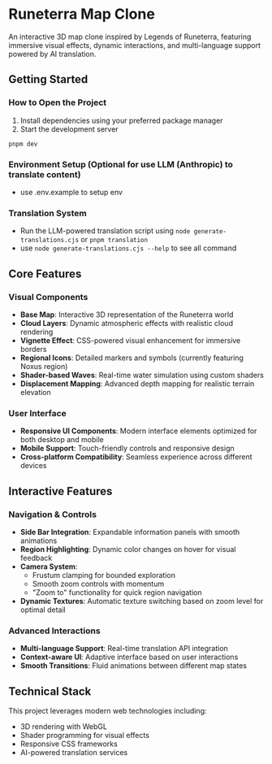 # Runeterra Map Clone

An interactive 3D map clone inspired by Legends of Runeterra, featuring immersive visual effects, dynamic interactions, and multi-language support powered by AI translation.

## Getting Started

### How to Open the Project
1. Install dependencies using your preferred package manager
2. Start the development server
```
pnpm dev
```

### Environment Setup (Optional for use LLM (Anthropic) to translate content)
- use .env.example to setup env

### Translation System
- Run the LLM-powered translation script using `node generate-translations.cjs` or `pnpm translation`
- use `node generate-translations.cjs --help` to see all command

## Core Features

### Visual Components
- **Base Map**: Interactive 3D representation of the Runeterra world
- **Cloud Layers**: Dynamic atmospheric effects with realistic cloud rendering
- **Vignette Effect**: CSS-powered visual enhancement for immersive borders
- **Regional Icons**: Detailed markers and symbols (currently featuring Noxus region)
- **Shader-based Waves**: Real-time water simulation using custom shaders
- **Displacement Mapping**: Advanced depth mapping for realistic terrain elevation

### User Interface
- **Responsive UI Components**: Modern interface elements optimized for both desktop and mobile
- **Mobile Support**: Touch-friendly controls and responsive design
- **Cross-platform Compatibility**: Seamless experience across different devices

## Interactive Features

### Navigation & Controls
- **Side Bar Integration**: Expandable information panels with smooth animations
- **Region Highlighting**: Dynamic color changes on hover for visual feedback
- **Camera System**: 
  - Frustum clamping for bounded exploration
  - Smooth zoom controls with momentum
  - "Zoom to" functionality for quick region navigation
- **Dynamic Textures**: Automatic texture switching based on zoom level for optimal detail

### Advanced Interactions
- **Multi-language Support**: Real-time translation API integration
- **Context-aware UI**: Adaptive interface based on user interactions
- **Smooth Transitions**: Fluid animations between different map states

## Technical Stack

This project leverages modern web technologies including:
- 3D rendering with WebGL
- Shader programming for visual effects
- Responsive CSS frameworks
- AI-powered translation services
